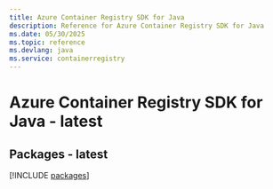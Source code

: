 ```yaml
---
title: Azure Container Registry SDK for Java
description: Reference for Azure Container Registry SDK for Java
ms.date: 05/30/2025
ms.topic: reference
ms.devlang: java
ms.service: containerregistry
---
```

# Azure Container Registry SDK for Java - latest
## Packages - latest
[!INCLUDE [packages](container-registry-index.md)]